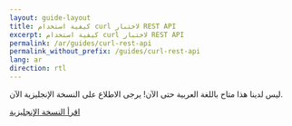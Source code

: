 ```yaml
---
layout: guide-layout
title: كيفية استخدام curl لاختبار REST API
excerpt: كيفية استخدام curl لاختبار REST API
permalink: /ar/guides/curl-rest-api
permalink_without_prefix: /guides/curl-rest-api
lang: ar
direction: rtl
---
```


ليس لدينا هذا متاح باللغة العربية حتى الآن! يرجى الاطلاع على النسخة الإنجليزية الآن.

<div class="centering-div">
<a href="/guides/curl-rest-api" class="pure-button button-large button-primary">اقرأ النسخة الإنجليزية</a>
</div>